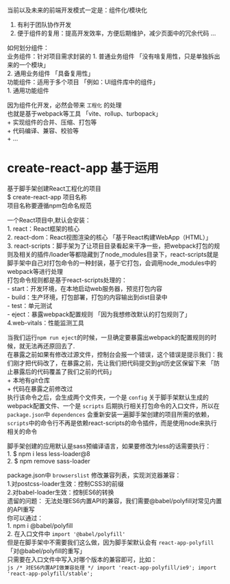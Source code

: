 当前以及未来的前端开发模式一定是：组件化/模块化
  1. 有利于团队协作开发
  2. 便于组件的复用：提高开发效率，方便后期维护，减少页面中的冗余代码
  ...

如何划分组件：  
  业务组件：针对项目需求封装的
    1. 普通业务组件 「没有啥复用性，只是单独拆出来的一个模块」  
    2. 通用业务组件 「具备复用性」  
  功能组件：适用于多个项目 「例如：UI组件库中的组件」  
    1. 通用功能组件  

因为组件化开发，必然会带来 `工程化` 的处理  
  也就是基于webpack等工具 「vite、rollup、turbopack」  
    + 实现组件的合并、压缩、打包等  
    + 代码编译、兼容、校验等  
    + ...  


# create-react-app 基于运用  
  基于脚手架创建React工程化的项目  
    $ create-react-app 项目名称  
      项目名称要遵循npm包命名规范  

  一个React项目中,默认会安装：  
    1. react：React框架的核心  
    2. react-dom：React视图渲染的核心 「基于React构建WebApp（HTML）」  
    3. react-scripts：脚手架为了让项目目录看起来干净一些，把webpack打包的规则及相关的插件/loader等都隐藏到了node_modules目录下，react-scripts就是脚手架中自己对打包命令的一种封装，基于它打包，会调用node_modules中的webpack等进行处理  
        打包命令规则都是基于react-scripts处理的：  
        - start：开发环境，在本地启动web服务器，预览打包内容  
        - build：生产环境，打包部署，打包的内容输出到dist目录中  
        - test：单元测试  
        - eject：暴露webpack配置规则 「因为我想修改默认的打包规则了」  
    4.web-vitals：性能监测工具  
    
  当我们运行`npm run eject`的时候，一旦确定要暴露出webpack的配置规则的时候，就无法再还原回去了.  
  在暴露之前如果有修改过源文件，控制台会报一个错误，这个错误是提示我们：我们刚才把代码改了，在暴露之前，先让我们把代码提交到git历史区保留下来 「防止暴露后的代码覆盖了我们之前的代码」  
    + 本地有git仓库  
    + 代码在暴露之前修改过  
  执行该命令之后，会生成两个文件夹，一个是 `config` 关于脚手架默认生成的webpack配置文件、一个是 `scripts` 后期执行相关打包命令的入口文件，所以在 `package.json`中 `dependences` 会重新安装一遍脚手架创建的项目所需的依赖，`scripts`中的命令行不再是依赖react-scripts的命令插件，而是使用node来执行相关的命令  

  脚手架创建的应用默认是sass预编译语言，如果要修改为less的话需要执行：  
    1. $ npm i less less-loader@8  
    2. $ npm remove sass-loader  

  package.json中 `browserslist` 修改兼容列表，实现浏览器兼容：  
    1.对postcss-loader生效：控制CSS3的前缀  
    2.对babel-loader生效：控制ES6的转换  
  遗留的问题： 无法处理ES6内置API的兼容，我们需要@babel/polyfill对常见内置的API重写  
  你可以通过：  
    1. npm i @babel/polyfill  
    2. 在入口文件中 `import '@babel/polyfill' `  
  但是在脚手架中不需要我们这么做，因为脚手架默认会有 `react-app-polyfill` 「对@babel/polyfill的重写」  
  只需要在入口文件中写入对哪个版本的兼容即可，比如：  
    ```js
    /* 对ES6内置API做兼容处理 */
    import 'react-app-polyfill/ie9';
    import 'react-app-polyfill/stable'; 
    ```